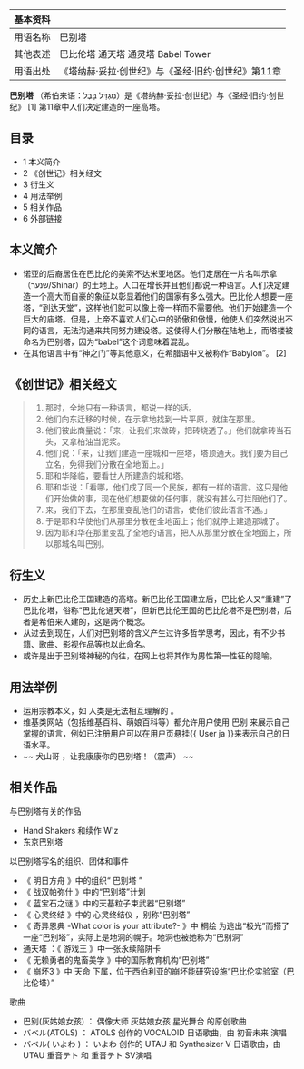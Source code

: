 |  **基本资料**  ||
|---|---|
|用语名称  |  巴别塔   |
|其他表述  |  巴比伦塔  通天塔  通灵塔  Babel Tower   |
|用语出处  |  《塔纳赫·妥拉·创世纪》与《圣经·旧约·创世纪》第11章   |
  
**巴别塔** （希伯来语：מִגְדַּל בָּבֶל）是《塔纳赫·妥拉·创世纪》与《圣经·旧约·创世纪》  [1]
第11章中人们决定建造的一座高塔。

##  目录

  * 1  本义简介 
  * 2  《创世记》相关经文 
  * 3  衍生义 
  * 4  用法举例 
  * 5  相关作品 
  * 6  外部链接 

##  本义简介

  * 诺亚的后裔居住在巴比伦的美索不达米亚地区。他们定居在一片名叫示拿（שנער/Shinar）的土地上。人口在增长并且他们都说一种语言。人们决定建造一个高大而自豪的象征以彰显着他们的国家有多么强大。巴比伦人想要一座塔，“到达天堂”，这样他们就可以像上帝一样而不需要他。他们开始建造一个巨大的庙塔。但是，上帝不喜欢人们心中的骄傲和傲慢，他使人们突然说出不同的语言，无法沟通来共同努力建设塔。这使得人们分散在陆地上，而塔楼被命名为巴别塔，因为“babel”这个词意味着混乱。 
  * 在其他语言中有“神之门”等其他意义，在希腊语中又被称作“Babylon”。  [2] 

##  《创世记》相关经文

>   1. 那时，全地只有一种语言，都说一样的话。
>   2. 他们向东迁移的时候，在示拿地找到一片平原，就住在那里。
>   3. 他们彼此商量说：「来，让我们来做砖，把砖烧透了。」他们就拿砖当石头，又拿柏油当泥浆。
>   4. 他们说：「来，让我们建造一座城和一座塔，塔顶通天。我们要为自己立名，免得我们分散在全地面上。」
>   5. 耶和华降临，要看世人所建造的城和塔。
>   6. 耶和华说：「看哪，他们成了同一个民族，都有一样的语言。这只是他们开始做的事，现在他们想要做的任何事，就没有甚么可拦阻他们了。
>   7. 来，我们下去，在那里变乱他们的语言，使他们彼此语言不通。」
>   8. 于是耶和华使他们从那里分散在全地面上；他们就停止建造那城了。
>   9. 因为耶和华在那里变乱了全地的语言，把人从那里分散在全地面上，所以那城名叫巴别。
>

##  衍生义

  * 历史上新巴比伦王国建造的高塔。新巴比伦王国建立后，巴比伦人又“重建”了巴比伦塔，俗称“巴比伦通天塔”，但新巴比伦王国的巴比伦塔不是巴别塔，后者是希伯来人建的，这是两个概念。 
  * 从过去到现在，人们对巴别塔的含义产生过许多哲学思考，因此，有不少书籍、歌曲、影视作品等也以此命名。 
  * 或许是出于巴别塔神秘的向往，在网上也将其作为男性第一性征的隐喻。 

##  用法举例

  * 运用宗教本义，如  人类是无法相互理解的  。 
  * 维基类网站（包括维基百科、萌娘百科等）都允许用户使用  巴别  来展示自己掌握的语言，例如已注册用户可以在用户页悬挂{{  User ja  }}来表示自己的日语水平。 
  * ~~ 犬山哥  ，让我康康你的巴别塔！（震声） ~~

##  相关作品

与巴别塔有关的作品

  * Hand Shakers  和续作  W'z 
  * 东京巴别塔 

以巴别塔写名的组织、团体和事件

  * 《  明日方舟  》中的组织“  巴别塔  ” 
  * 《  战双帕弥什  》中的“巴别塔”计划 
  * 《  蓝宝石之谜  》中的天基粒子束武器“巴别塔” 
  * 《  心灵终结  》中的  心灵终结仪  ，别称“巴别塔” 
  * 《  奇异恩典 -What color is your attribute?-  》中  桐绘  为逃出“极光”而搭了一座“巴别塔”，实际上是地洞的幌子。地洞也被她称为“巴别洞” 
  * 通天塔  ：《  游戏王  》中一张永续陷阱卡 
  * 《  无赖勇者的鬼畜美学  》中的国际教育机构“巴别塔” 
  * 《  崩坏3  》中  天命  下属，位于西伯利亚的崩坏能研究设施“巴比伦实验室（巴比伦塔）” 

歌曲

  * 巴别(灰姑娘女孩)  ：  偶像大师 灰姑娘女孩 星光舞台  的原创歌曲 
  * バベル(ATOLS)  ：  ATOLS  创作的  VOCALOID  日语歌曲，由  初音未来  演唱 
  * バベル(  いよわ  )  ：  いよわ  创作的  UTAU  和  Synthesizer V  日语歌曲，由UTAU  重音テト  和  重音テト  SV演唱 